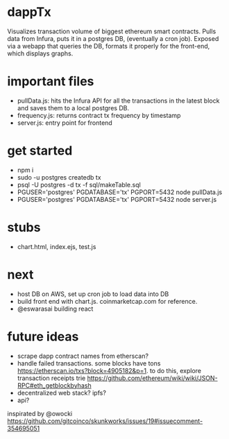 # dappTx
Visualizes transaction volume of biggest ethereum smart contracts. Pulls data from 
Infura, puts it in a postgres DB, (eventually a cron job). Exposed via a webapp 
that queries the DB, formats it properly for the front-end, which displays graphs. 

# important files

* pullData.js: hits the Infura API for all the transactions in the latest block and saves them to a local postgres DB. 
* frequency.js: returns contract tx frequency by timestamp
* server.js: entry point for frontend 

# get started
- npm i
- sudo -u postgres createdb tx
- psql -U postgres -d tx -f sql/makeTable.sql
- PGUSER='postgres' PGDATABASE='tx' PGPORT=5432 node pullData.js
- PGUSER='postgres' PGDATABASE='tx' PGPORT=5432 node server.js


# stubs
- chart.html, index.ejs, test.js

# next

- host DB on AWS, set up cron job to load data into DB
- build front end with chart.js. coinmarketcap.com for reference.
- @eswarasai building react 

# future ideas
- scrape dapp contract names from etherscan?
- handle failed transactions. some blocks have tons https://etherscan.io/txs?block=4905182&p=1.
    to do this, explore transaction receipts trie https://github.com/ethereum/wiki/wiki/JSON-RPC#eth_getblockbyhash
- decentralized web stack? ipfs? 
- api? 


inspirated by @owocki https://github.com/gitcoinco/skunkworks/issues/19#issuecomment-354695051
